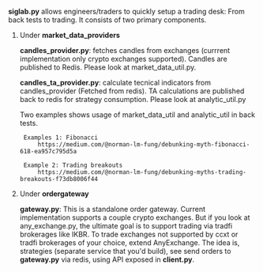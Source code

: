 **siglab.py** allows engineers/traders to quickly setup a trading desk: From back tests to trading.
It consists of two primary components.
1. Under **market_data_providers**

    **candles_provider.py**: fetches candles from exchanges (currrent implementation only crypto exchanges supported). Candles are published to Redis. Please look at market_data_util.py.

    **candles_ta_provider.py**: calculate tecnical indicators from candles_provider (Fetched from redis). TA calculations are published back to redis for strategy consumption. Please look at analytic_util.py

    Two examples shows usage of market_data_util and analytic_util in back tests.

        Examples 1: Fibonacci
            https://medium.com/@norman-lm-fung/debunking-myth-fibonacci-618-ea957c795d5a
            
        Example 2: Trading breakouts
            https://medium.com/@norman-lm-fung/debunking-myths-trading-breakouts-f73db8006f44


2. Under **ordergateway**

    **gateway.py**: This is a standalone order gateway. Current implementation supports a couple crypto exchanges. But if you look at any_exchange.py, the ultimate goal is to support trading via tradfi brokerages like IKBR. To trade exchanges not supported by ccxt or tradfi brokerages of your choice, extend AnyExchange.
    The idea is, strategies (separate service that you'd build), see send orders to **gateway.py** via redis, using API exposed in **client.py**.
